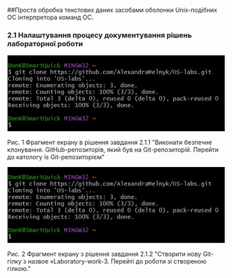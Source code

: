 ##Проста обробка текстових даних засобами оболонки Unix-подібних ОС інтерпретора команд ОС.
### 2.1 Налаштування процесу документування рішень лабораторної роботи

![image](https://github.com/AlexandraMelnyk/OS-labs/blob/Laboratory-work-3/2.1.1.jpg?raw=true)

Рис. 1 Фрагмент екрану в рішення завдання 2.1.1 "Виконати безпечне клонування. GitHub-репозиторів, який був на Git-репозиторій. Перейти до катологу is Git-репозиторієм"

![image](https://github.com/AlexandraMelnyk/OS-labs/blob/Laboratory-work-3/2.1.1.jpg?raw=true)

Рис. 2 Фрагмент екрану з рішення завдання 2.1.2 "Створити нову Git-гілку з назвое «Laboratory-work-3. Перейті до роботи зі створеною гілкою."


